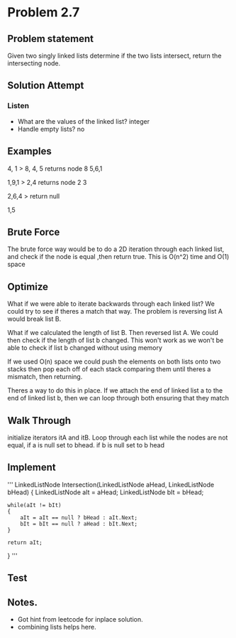 # Problem 2.7

## Problem statement

Given two singly linked lists determine if the two lists intersect, return the intersecting node. 

## Solution Attempt

### Listen

- What are the values of the linked list? integer
- Handle empty lists? no

## Examples

4, 1
      >  8, 4, 5 returns node 8
5,6,1

1,9,1
        > 2,4 returns node 2
3

2,6,4 > return null

1,5
## Brute Force

The brute force way would be to do a 2D iteration through each linked list, and check if the node is equal ,then return true.
This is O(n^2) time and O(1) space

## Optimize

What if we were able to iterate backwards through each linked list? We could try to see if theres a match that way.
The problem is reversing list A would break list B.

What if we calculated the length of list B. Then reversed list A. We could then check if the length of list b changed. This won't work as we won't be able to check if list b changed without using memory

If we used O(n) space we could push the elements on both lists onto two stacks then pop each off of each stack comparing them until theres 
a mismatch, then returning.

Theres a way to do this in place. If we attach the end of linked list a to the end of linked list b, then we can loop through both ensuring that they match 

## Walk Through

initialize iterators itA and itB.
Loop through each list while the nodes are not equal, if a is null set to bhead. if b is null set to b head

## Implement

'''
LinkedListNode<int> Intersection(LinkedListNode<int> aHead, LinkedListNode<int> bHead)
{
    LinkedListNode<int> aIt = aHead;
    LinkedListNode<int> bIt = bHead;

    while(aIt != bIt)
    {
        aIt = aIt == null ? bHead : aIt.Next;
        bIt = bIt == null ? aHead : bIt.Next;
    }

    return aIt;
}
'''

## Test


## Notes. 
- Got hint from leetcode for inplace solution.
- combining lists helps here.